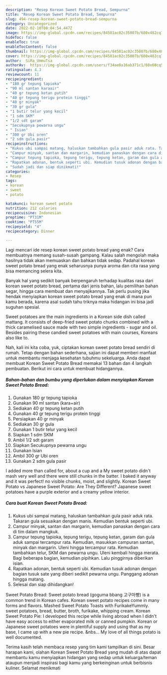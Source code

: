 ```yaml
---
description: "Resep Korean Sweet Potato Bread, Sempurna"
title: "Resep Korean Sweet Potato Bread, Sempurna"
slug: 494-resep-korean-sweet-potato-bread-sempurna
category: Uncategorized
date: 2022-02-10T08:04:54.447Z
image: https://img-global.cpcdn.com/recipes/84581ac02c35807b/680x482cq70/korean-sweet-potato-bread-foto-resep-utama.jpg
hideToc: false
enableToc: true
enableTocContent: false
thumbnail: https://img-global.cpcdn.com/recipes/84581ac02c35807b/680x482cq70/korean-sweet-potato-bread-foto-resep-utama.jpg
cover: https://img-global.cpcdn.com/recipes/84581ac02c35807b/680x482cq70/korean-sweet-potato-bread-foto-resep-utama.jpg
author:  SiRa_UmmuTsa
authorAv:  https://img-global.cpcdn.com/users/f34ae8a16ab371c1/60x60cq50/avatar.jpg
ratingvalue: 4.3
reviewcount: 11
recipeingredient:
- "180 gr tepung tapioka"
- "90 ml santan karaair"
- "40 gr tepung ketan putih"
- "40 gr tepung terigu protein tinggi"
- "40 gr minyak"
- "30 gr gula"
- "1 butir telur yang kecil"
- "1 sdm SKM"
- "1/2 sdt garam"
- "Secukupnya pewarna ungu"
- " Isian"
- "300 gr Ubi oren"
- "2 sdm gula pasir"
recipeinstructions:
- "Kukus ubi sampai matang, haluskan tambahkan gula pasir aduk rata. Takaran gula sesuaikan dengan manis. Kemudian bentuk seperti ubi."
- "Campur minyak, santan dan margarin, kemudian panaskan dengan cara di tim dalam mangkuk."
- "Campur tepung tapioka, tepung terigu, tepung ketan, garam dan gula aduk sampai tercampur rata. Kemudian, masukkan campuran santan, minyak dan margarin. Uleni hingga tercampur rata. Kemudian tambahkan telur, SKM dan pewarna ungu. Uleni kembali hingga merata. Bagi beberapa bagian, kemudian pipihkan. Lalu pinggirnya diberikan isian."
- "Rapatkan adonan, bentuk seperti ubi. Kemudian tusuk adonan dengan bagian tusuk sate yang diberi sedikit pewarna ungu. Panggang adonan hingga matang."
- "Sudah jadi dan siap dinikmati!"
categories:
- Resep
tags:
- korean
- sweet
- potato

katakunci: korean sweet potato 
nutrition: 212 calories
recipecuisine: Indonesian
preptime: "PT31M"
cooktime: "PT55M"
recipeyield: "4"
recipecategory: Dinner

---
```



Lagi mencari ide resep korean sweet potato bread yang enak? Cara membuatnya memang susah-susah gampang. Kalau salah mengolah maka hasilnya tidak akan memuaskan dan bahkan tidak sedap. Padahal korean sweet potato bread yang enak seharusnya punya aroma dan cita rasa yang bisa memancing selera kita.


Banyak hal yang sedikit banyak berpengaruh terhadap kualitas rasa dari korean sweet potato bread, pertama dari jenis bahan, lalu pemilihan bahan segar, hingga cara membuat dan menyajikannya. Tak perlu pusing jika hendak menyiapkan korean sweet potato bread yang enak di mana pun kamu berada, karena asal sudah tahu triknya maka hidangan ini bisa jadi suguhan spesial.

Sweet potatoes are the main ingredients in a Korean side dish called mattang. It consists of deep-fried sweet potato chunks combined with a thick caramelised sauce made with two simple ingredients - sugar and oil. Besides pairing these candied sweet potatoes with main courses, Koreans also like to.


Nah, kali ini kita coba, yuk, ciptakan korean sweet potato bread sendiri di rumah. Tetap dengan bahan sederhana, sajian ini dapat memberi manfaat untuk membantu menjaga kesehatan tubuhmu sekeluarga. Anda dapat membuat Korean Sweet Potato Bread memakai 13 bahan dan 4 langkah pembuatan. Berikut ini cara untuk membuat hidangannya.

<!--inarticleads1-->

##### Bahan-bahan dan bumbu yang diperlukan dalam menyiapkan Korean Sweet Potato Bread:

1. Gunakan 180 gr tepung tapioka
1. Gunakan 90 ml santan (kara+air)
1. Sediakan 40 gr tepung ketan putih
1. Gunakan 40 gr tepung terigu protein tinggi
1. Persiapkan 40 gr minyak
1. Sediakan 30 gr gula
1. Gunakan 1 butir telur yang kecil
1. Siapkan 1 sdm SKM
1. Ambil 1/2 sdt garam
1. Siapkan Secukupnya pewarna ungu
1. Gunakan  Isian
1. Ambil 300 gr Ubi oren
1. Gunakan 2 sdm gula pasir


I added more than called for, about a cup and a My sweet potato didn&#39;t mash very well and there were still chunks in the batter. I baked it anyway and it was perfect! no visible chunks, moist, and slightly. Korean Sweet Potato vs Japanese Sweet Potato: Are They Different? Japanese sweet potatoes have a purple exterior and a creamy yellow interior. 

<!--inarticleads2-->

##### Cara buat Korean Sweet Potato Bread:

1. Kukus ubi sampai matang, haluskan tambahkan gula pasir aduk rata. Takaran gula sesuaikan dengan manis. Kemudian bentuk seperti ubi.
1. Campur minyak, santan dan margarin, kemudian panaskan dengan cara di tim dalam mangkuk.
1. Campur tepung tapioka, tepung terigu, tepung ketan, garam dan gula aduk sampai tercampur rata. Kemudian, masukkan campuran santan, minyak dan margarin. Uleni hingga tercampur rata. Kemudian tambahkan telur, SKM dan pewarna ungu. Uleni kembali hingga merata. Bagi beberapa bagian, kemudian pipihkan. Lalu pinggirnya diberikan isian.
1. Rapatkan adonan, bentuk seperti ubi. Kemudian tusuk adonan dengan bagian tusuk sate yang diberi sedikit pewarna ungu. Panggang adonan hingga matang.
1. Selesai dan siap dihidangkan!

Sweet Potato Bread: Sweet potato bread (goguma bbang 고구마빵) is a common trend in Korean cafes. Korean sweet potato recipes come in many forms and flavors. Mashed Sweet Potato Toasts with FurikakeYummly. sweet potatoes, bread, butter, broth, furikake, whipping cream. Korean Sweet Potato Pie: I developed this recipe while living abroad when I didn&#39;t have easy access to either evaporated milk or canned pumpkin. Korean or Japanese sweet potatoes were in plentiful supply and using that as my base, I came up with a new pie recipe. &amp;nbs… My love of all things potato is well documented. 

Terima kasih telah membaca resep yang tim kami tampilkan di sini. Besar harapan kami, olahan Korean Sweet Potato Bread yang mudah di atas dapat membantu kamu menyiapkan hidangan yang sedap untuk keluarga/teman ataupun menjadi inspirasi bagi kamu yang berkeinginan untuk berbisnis kuliner. Selamat menikmati
